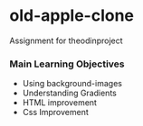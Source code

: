 # old-apple-clone
Assignment for theodinproject

### Main Learning Objectives
* Using background-images
* Understanding Gradients
* HTML improvement
* Css Improvement
